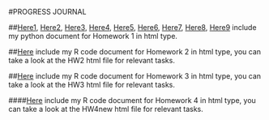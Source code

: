 #PROGRESS JOURNAL

##[Here1](files/582hw1task1-2020-2021.html), [Here2](files/582hw1task1-2019-2020.html), [Here3](files/582hw1task1-2018-2019.html), [Here4](files/582hw1-task2-2020-2021.html), [Here5](files/582hw1-task2-2019-2020.html), [Here6](files/582hw1-task2-2018-2019.html), [Here7](files/582hw1-task3-2020-2021.html), [Here8](files/582hw1-task3-2019-2020.html), [Here9](files/582hw1-task3-2018-2019.html) include my python document for Homework 1 in html type.

##[Here](files/HW2_rmd.html) include my R code document for Homework 2 in html type, you can take a look at the HW2 html file for relevant tasks.

##[Here](files/HW3_rmd.html) include my R code document for Homework 3 in html type, you can take a look at the HW3 html file for relevant tasks.

####[Here](files/HW4new_rmd-2.html) include my R code document for Homework 4 in html type, you can take a look at the HW4new html file for relevant tasks.


